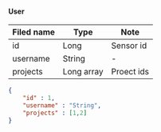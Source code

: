#### User
Filed name | Type | Note
------------ | ------------- | -------------
id | Long | Sensor id
username | String | -
projects | Long array | Proect ids

```json
{
    "id" : 1,
    "username" : "String",
    "projects" : [1,2]
}

```
